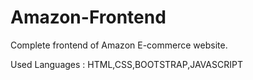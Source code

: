 # Amazon-Frontend
Complete frontend of Amazon E-commerce website.

Used Languages : HTML,CSS,BOOTSTRAP,JAVASCRIPT
